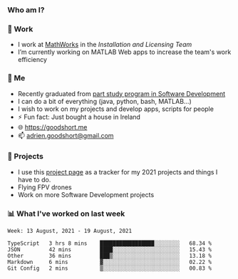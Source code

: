### Who am I?

<!--
**goodshort/goodshort** is a ✨ _special_ ✨ repository because its `README.md` (this file) appears on your GitHub profile.
-->
### 💼 Work
- I work at [MathWorks](https://www.mathworks.com/) in the _Installation and Licensing Team_
- I’m currently working on MATLAB Web apps to increase the team's work efficiency

### 🌱 Me
- Recently graduated from [part study program in Software Development](https://www.goodshort.me/who-am-i/studies#higher-diploma-in-software-development)
- I can do a bit of everything (java, python, bash, MATLAB...)
- I wish to work on my projects and develop apps, scripts for people
- ⚡ Fun fact: Just bought a house in Ireland
- 🌐 https://goodshort.me
- 📫 adrien.goodshort@gmail.com

### 🚧 Projects

- I use this [project page](https://github.com/users/goodshort/projects/2) as a tracker for my 2021 projects and things I have to do.
- Flying FPV drones
- Work on more Software Development projects

### 📊 What I've worked on last week

<!--START_SECTION:waka-->
```text
Week: 13 August, 2021 - 19 August, 2021

TypeScript   3 hrs 8 mins    █████████████████░░░░░░░░   68.34 % 
JSON         42 mins         ████░░░░░░░░░░░░░░░░░░░░░   15.43 % 
Other        36 mins         ███▒░░░░░░░░░░░░░░░░░░░░░   13.18 % 
Markdown     6 mins          ▓░░░░░░░░░░░░░░░░░░░░░░░░   02.22 % 
Git Config   2 mins          ▒░░░░░░░░░░░░░░░░░░░░░░░░   00.83 % 
```
<!--END_SECTION:waka-->
